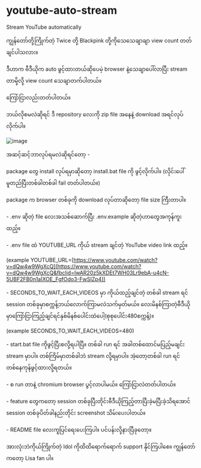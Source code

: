 # youtube-auto-stream
Stream YouTube automatically

ကျွန်တော်တို့ကြိုက်တဲ့ Twice တို့ Blackpink တို့ကိုသေသေချာချာ view count တတ်ချင်ပါသလား။

ဒီဟာက ဗီဒီယိုက auto ဖွင့်ထားတယ်ဆိုပေမဲ့ browser နဲ့သေချာပေါ်လာပြီး stream တာမို့လို့ view count သေချာတက်ပါတယ်။

ကြော်ငြာလည်းတတ်ပါတယ်။



ဘယ်လိုစမလဲဆိုရင် ဒီ repository လေးကို zip file အနေနဲ့ download အရင်လုပ်လိုက်ပါ။

![image](https://user-images.githubusercontent.com/16256698/132728359-d0f208ca-5c41-400e-a23a-ed896ddee5a8.png)



အဆင့်ဆင့်ဘာလုပ်ရမလဲဆိုရင်တော့ -

package တွေ install လုပ်ရမှာဆိုတော့ install.bat file ကို ဖွင့်လိုက်ပါ။ (လိုင်းပေါ်မူတည်ပြီးတစ်ခါတစ်ခါ fail တတ်ပါတယ်။)

package က browser တစ်ခုကို download လုပ်တာဆိုတော့ file size ကြီးတာပါ။

\- .env ဆိုတဲ့ file လေးအသစ်ဆောက်ပြီး .env.example ဆိုတဲ့ဟာတွေအကုန်ကူးထည့်။ 

\- .env file ထဲ YOUTUBE_URL ကိုယ် stream ချင်တဲ့ YouTube video link ထည့်။

(example YOUTUBE_URL=[https://www.youtube.com/watch?v=dQw4w9WgXcQ](https://www.youtube.com/watch?v=dQw4w9WgXcQ&fbclid=IwAR20z5kXDEt7WH03Lr9ebA-u4cN-5UBF2FB0n1aIXOE_FgfOdo3-FwSIZp4))

\- SECONDS_TO_WAIT_EACH_VIDEOS မှာ ကိုယ်ထည့်ချင်တဲ့ တစ်ခါ stream ရင် session တစ်ခုမှာစက္ကန့်ဘယ်လောက်ကြာမလဲသက်မှတ်မယ်။ လေးမိနစ်ကြာတဲ့ဗီဒီယိုမှာကြော်ငြာကြည့်ချင်ရင်နှစ်မိနစ်ပေါင်းထဲပေါ့(စုစုပေါင်း480စက္ကန့်)။ 

(example SECONDS_TO_WAIT_EACH_VIDEOS=480)

\- start.bat file ကိုဖွင့်ပြီးစလို့ရပါပြီ။ တစ်ခါ run ရင် အခါတစ်ထောင်မပြည့်မချင်း stream မှာပါ။ တစ်ကြိမ်မှာတစ်ခါဘဲ stream လို့ရမှာပါ။ အဲ့တော့တစ်ခါ run ရင် တစ်နေကုန်ဖွင့်ထားလို့ရတယ်။

\- စ run တာနဲ့ chromium browser ပွင့်လာပါမယ်။ ကြော်ငြာလဲတတ်ပါတယ်။

\- feature တွေကတော့ session တစ်ခုပြီးတိုင်းဗီဒီယိုကြည့်တာပြီးခဲ့မပြီးခဲ့သိရအောင် session တစ်ခုပိတ်ခါနည်းတိုင်း screenshot သိမ်းပေးပါတယ်။

\- README file လေးကူပြင်ရေးပေးကြပါ။ ပင်ပန်းလို့နားပြီခုတော့။



အားလုံးဘဲကိုယ်ကြိုက်တဲ့ Idol ကိုထိထိရောက်ရောက် support နိုင်ကြပါစေ။ ကျွန်တော်ကတော့ Lisa fan ပါ။
